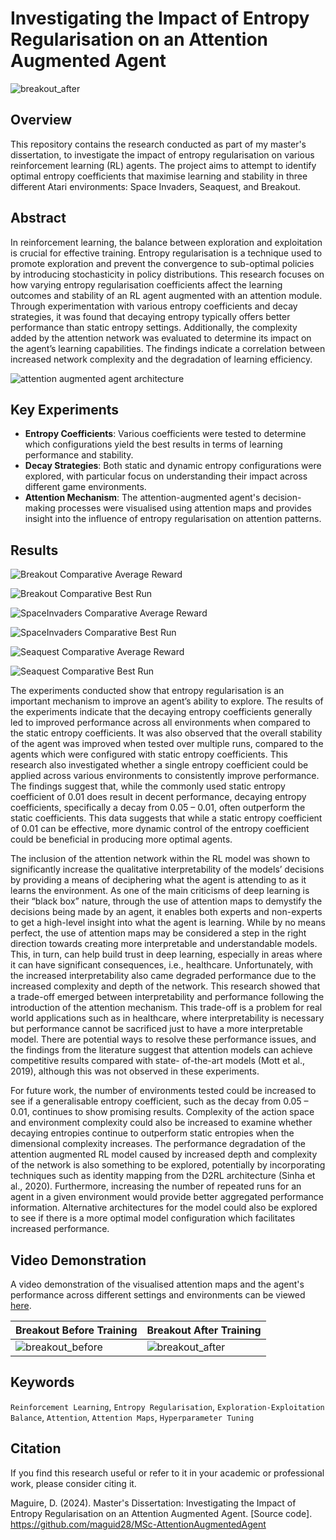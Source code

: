# Investigating the Impact of Entropy Regularisation on an Attention Augmented Agent

![breakout_after](https://github.com/maguid28/MSc-AttentionAugmentedRL/blob/main/results/breakout_after.gif "breakout_after")

## Overview
This repository contains the research conducted as part of my master's dissertation, to investigate the impact of entropy regularisation on various reinforcement learning (RL) agents. The project aims to attempt to identify optimal entropy coefficients that maximise learning and stability in three different Atari environments: Space Invaders, Seaquest, and Breakout.

## Abstract
In reinforcement learning, the balance between exploration and exploitation is crucial for effective training. Entropy regularisation is a technique used to promote exploration and prevent the convergence to sub-optimal policies by introducing stochasticity in policy distributions. This research focuses on how varying entropy regularisation coefficients affect the learning outcomes and stability of an RL agent augmented with an attention module. Through experimentation with various entropy coefficients and decay strategies, it was found that decaying entropy typically offers better performance than static entropy settings. Additionally, the complexity added by the attention network was evaluated to determine its impact on the agent’s learning capabilities. The findings indicate a correlation between increased network complexity and the degradation of learning efficiency.

![attention augmented agent architecture](https://github.com/maguid28/MSc-AttentionAugmentedRL/blob/main/diagrams/attention_augmented_agent_architecture.png "attention_augmented_agent_architecture")

## Key Experiments
- **Entropy Coefficients**: Various coefficients were tested to determine which configurations yield the best results in terms of learning performance and stability.
- **Decay Strategies**: Both static and dynamic entropy configurations were explored, with particular focus on understanding their impact across different game environments.
- **Attention Mechanism**: The attention-augmented agent's decision-making processes were visualised using attention maps and provides insight into the influence of entropy regularisation on attention patterns.



<!---![attention network](https://github.com/maguid28/MSc-AttentionAugmentedRL/blob/main/diagrams/attention_network.png "attention network") -->

<!---![ppo architecture](https://github.com/maguid28/MSc-AttentionAugmentedRL/blob/main/diagrams/ppo_architecture.png "ppo_architecture") -->

## Results

![Breakout Comparative Average Reward](https://github.com/maguid28/MSc-AttentionAugmentedRL/blob/main/results/ent_breakout_comparative_average.png "Breakout Comparative Average Reward")

![Breakout Comparative Best Run](https://github.com/maguid28/MSc-AttentionAugmentedRL/blob/main/results/ent_breakout_comarative_best_run.png "Breakout Comparative Best Run")

![SpaceInvaders Comparative Average Reward](https://github.com/maguid28/MSc-AttentionAugmentedRL/blob/main/results/ent_spaceinvaders_comp_average_reward.png "SpaceInvaders Comparative Average Reward")

![SpaceInvaders Comparative Best Run](https://github.com/maguid28/MSc-AttentionAugmentedRL/blob/main/results/ent_spaceinvaders_comp_best_run.png "SpaceInvaders Comparative Best Run")

![Seaquest Comparative Average Reward](https://github.com/maguid28/MSc-AttentionAugmentedRL/blob/main/results/ent_seaquest_comparative_average_rewards.png "Seaquest Comparative Average Reward")

![Seaquest Comparative Best Run](https://github.com/maguid28/MSc-AttentionAugmentedRL/blob/main/results/ent_seaquest_comp_best_run.png "Seaquest Comparative Best Run")

The experiments conducted show that entropy regularisation is an important mechanism to improve an agent’s ability to explore. The results of the experiments indicate that the decaying entropy coefficients generally led to improved performance across all environments when compared to the static entropy coefficients. It was also observed that the overall stability of the agent was improved when tested over multiple runs, compared to the agents which were configured with static entropy coefficients. This research also investigated whether a single entropy coefficient could be applied across various environments to consistently improve performance. The findings suggest that, while the commonly used static entropy coefficient of 0.01 does result in decent performance, decaying entropy coefficients, specifically a decay from 0.05 – 0.01, often outperform the static coefficients. This data suggests that while a static entropy coefficient of 0.01 can be effective, more dynamic control of the entropy coefficient could be beneficial in producing more optimal agents.

The inclusion of the attention network within the RL model was shown to significantly increase the qualitative interpretability of the models’ decisions by providing a means of deciphering what the agent is attending to as it learns the environment. As one of the main criticisms of deep learning is their “black box” nature, through the use of attention maps to demystify the decisions being made by an agent, it enables both experts and non-experts to get a high-level insight into what the agent is learning. While by no means perfect, the use of attention maps may be considered a step in the right direction towards creating more interpretable and understandable models. This, in turn, can help build trust in deep learning, especially in areas where it can have significant consequences, i.e., healthcare. Unfortunately, with the increased interpretability also came degraded performance due to the increased complexity and depth of the network. This research showed that a trade-off emerged between interpretability and performance following the introduction of the attention mechanism. This trade-off is a problem for real world applications such as in healthcare, where interpretability is necessary but performance cannot be sacrificed just to have a more interpretable model. There are potential ways to resolve these performance issues, and the findings from the literature suggest that attention models can achieve competitive results compared with state- of-the-art models (Mott et al., 2019), although this was not observed in these experiments.

For future work, the number of environments tested could be increased to see if a generalisable entropy coefficient, such as the decay from 0.05 – 0.01, continues to show promising results. Complexity of the action space and environment complexity could also be increased to examine whether decaying entropies continue to outperform static entropies when the dimensional complexity increases. The performance degradation of the attention augmented RL model caused by increased depth and complexity of the network is also something to be explored, potentially by incorporating techniques such as identity mapping from the D2RL architecture (Sinha et al., 2020). Furthermore, increasing the number of repeated runs for an agent in a given environment would provide better aggregated performance information. Alternative architectures for the model could also be explored to see if there is a more optimal model configuration which facilitates increased performance.


## Video Demonstration
A video demonstration of the visualised attention maps and the agent's performance across different settings and environments can be viewed [here](https://www.youtube.com/watch?v=hS4bjPz-kGw).

| Breakout Before Training                                                                          | Breakout After Training                                                                           |
|-------------------------------------------------------------------------------------------|-------------------------------------------------------------------------------------------|
| ![breakout_before](https://github.com/maguid28/MSc-AttentionAugmentedRL/blob/main/results/breakout_before.gif "breakout_before") | ![breakout_after](https://github.com/maguid28/MSc-AttentionAugmentedRL/blob/main/results/breakout_after.gif "breakout_after") |



## Keywords
`Reinforcement Learning`, `Entropy Regularisation`, `Exploration-Exploitation Balance`, `Attention`, `Attention Maps`, `Hyperparameter Tuning`

## Citation
If you find this research useful or refer to it in your academic or professional work, please consider citing it.

Maguire, D. (2024). Master's Dissertation: Investigating the Impact of Entropy Regularisation on an Attention Augmented Agent. [Source code]. https://github.com/maguid28/MSc-AttentionAugmentedAgent


